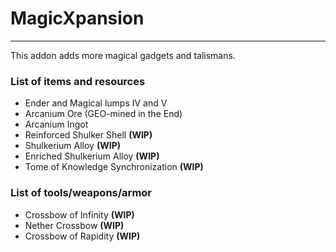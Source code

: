 # MagicXpansion
---
This addon adds more magical gadgets and talismans.
### List of items and resources
- Ender and Magical lumps IV and V
- Arcanium Ore (GEO-mined in the End)
- Arcanium Ingot
- Reinforced Shulker Shell **(WIP)**
- Shulkerium Alloy **(WIP)**
- Enriched Shulkerium Alloy **(WIP)**
- Tome of Knowledge Synchronization **(WIP)**

### List of tools/weapons/armor
- Crossbow of Infinity **(WIP)**
- Nether Crossbow **(WIP)**
- Crossbow of Rapidity **(WIP)**
